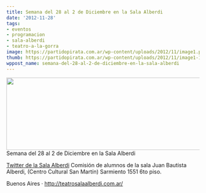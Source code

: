 ```yaml
---
title: Semana del 28 al 2 de Diciembre en la Sala Alberdi
date: '2012-11-28'
tags:
- eventos
- programacion
- sala-alberdi
- teatro-a-la-gorra
image: https://partidopirata.com.ar/wp-content/uploads/2012/11/image1.png
thumb: https://partidopirata.com.ar/wp-content/uploads/2012/11/image1-150x150.png
wppost_name: semana-del-28-al-2-de-diciembre-en-la-sala-alberdi
---
```


<a href="https://partidopirata.com.ar/wp-content/uploads/2012/11/image1.png"><img class="size-large wp-image-7569" title="image(1)" src="https://partidopirata.com.ar/wp-content/uploads/2012/11/image1-1024x313.png" alt="" width="620" height="189" /></a> Semana del 28 al 2 de Diciembre en la Sala Alberdi


<a href="https://twitter.com/salaalberdi" target="_blank">Twitter de la Sala Alberdi</a>
Comisión de alumnos de la sala Juan Bautista Alberdi, (Centro Cultural San Martín) Sarmiento 1551 6to piso.

Buenos Aires · <a href="http://teatrosalaalberdi.com.ar/" rel="me nofollow" target="_blank"> http://teatrosalaalberdi.com.ar/ </a>
